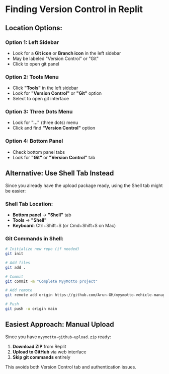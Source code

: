 # Finding Version Control in Replit

## Location Options:

### Option 1: Left Sidebar
- Look for a **Git icon** or **Branch icon** in the left sidebar
- May be labeled "Version Control" or "Git"
- Click to open git panel

### Option 2: Tools Menu
- Click **"Tools"** in the left sidebar
- Look for **"Version Control"** or **"Git"** option
- Select to open git interface

### Option 3: Three Dots Menu
- Look for **"..."** (three dots) menu
- Click and find **"Version Control"** option

### Option 4: Bottom Panel
- Check bottom panel tabs
- Look for **"Git"** or **"Version Control"** tab

## Alternative: Use Shell Tab Instead

Since you already have the upload package ready, using the Shell tab might be easier:

### Shell Tab Location:
- **Bottom panel** → **"Shell"** tab
- **Tools** → **"Shell"**
- **Keyboard**: Ctrl+Shift+S (or Cmd+Shift+S on Mac)

### Git Commands in Shell:
```bash
# Initialize new repo (if needed)
git init

# Add files
git add .

# Commit
git commit -m "Complete MyyMotto project"

# Add remote
git remote add origin https://github.com/Arun-GH/myymotto-vehicle-manager.git

# Push
git push -u origin main
```

## Easiest Approach: Manual Upload

Since you have `myymotto-github-upload.zip` ready:
1. **Download ZIP** from Replit
2. **Upload to GitHub** via web interface
3. **Skip git commands** entirely

This avoids both Version Control tab and authentication issues.